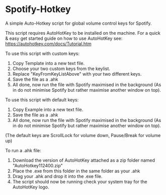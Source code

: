 # Spotify-Hotkey
A simple Auto-Hotkey script for global volume control keys for Spotify.

This script requires AutoHotKey to be installed on the machine.
For a quick & easy get started guide on how to use AutoHotKey see: https://autohotkey.com/docs/Tutorial.htm

To use this script with custom keys:
  1. Copy Template into a new text file.
  2. Choose your two custom keys from the keylist.
  3. Replace "KeyFromKeyListAbove" with your two different keys.
  4. Save the file as a .ahk
  5. All done, now run the file with Spotify maximised in the background (As in do not minimise Spotify but rather maximise another window on top).
 
To use this script with default keys:
 1. Copy Example into a new text file.
 2. Save the file as a .ahk
 3. All done, now run the file with Spotify maximised in the background (As in do not minimise Spotify but rather maximise another window on top).

(The default keys are ScrollLock for volume down, Pause/Break for volume up)


To run a .ahk file:
 1. Download the version of AutoHotKey attached as a zip folder named "AutoHotkey112400.zip"
 2. Place the .exe from this folder in the same folder as your .ahk
 3. Drag your .ahk and drop it into the .exe file.
 4. The script should now be running check your system tray for the AutoHotKey logo.
